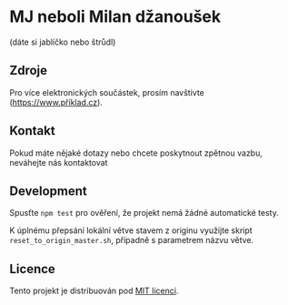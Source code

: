 # MJ neboli Milan džanoušek

(dáte si jablíčko nebo štrůdl)

## Zdroje

Pro více elektronických součástek, prosím navštivte (https://www.příklad.cz).

## Kontakt

Pokud máte nějaké dotazy nebo chcete poskytnout zpětnou vazbu, neváhejte nás kontaktovat

## Development

Spusťte `npm test` pro ověření, že projekt nemá žádné automatické testy.

K úplnému přepsání lokální větve stavem z originu využijte skript
`reset_to_origin_master.sh`, případně s parametrem názvu větve.

## Licence

Tento projekt je distribuován pod [MIT licencí](LICENSE).

